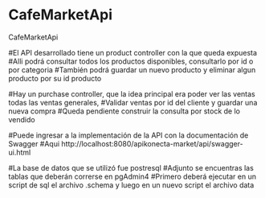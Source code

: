 # CafeMarketApi
CafeMarketApi

#El API desarrollado tiene un product controller con la que queda expuesta
#Alli podrá consultar todos los productos disponibles, consultarlo por id o por categoria
#También podrá guardar un nuevo producto y eliminar algun producto por su id producto

#Hay un purchase controller, que la idea principal era poder ver las ventas todas las ventas generales, 
#Validar ventas por id del cliente y guardar una nueva compra
#Queda pendiente construir la consulta por stock de lo vendido

#Puede ingresar a la implementación de la API con la  documentación de Swagger
#Aqui http://localhost:8080/apikonecta-market/api/swagger-ui.html

#La base de datos que se utilizó fue postresql
#Adjunto se encuentras las tablas que deberán correrse en pgAdmin4
#Primero deberá ejecutar en un script de sql el archivo .schema y luego en un nuevo script el archivo data


